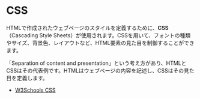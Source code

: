 # CSS

HTMLで作成されたウェブページのスタイルを定義するために、**CSS**（Cascading Style Sheets）が使用されます。CSSを用いて、フォントの種類やサイズ、背景色、レイアウトなど、HTML要素の見た目を制御することができます。

「Separation of content and presentation」という考え方があり、HTMLとCSSはその代表例です。HTMLはウェブページの内容を記述し、CSSはその見た目を定義します。

- [W3Schools CSS](https://www.w3schools.com/css/)

